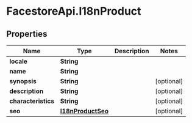 # FacestoreApi.I18nProduct

## Properties
Name | Type | Description | Notes
------------ | ------------- | ------------- | -------------
**locale** | **String** |  | 
**name** | **String** |  | 
**synopsis** | **String** |  | [optional] 
**description** | **String** |  | [optional] 
**characteristics** | **String** |  | [optional] 
**seo** | [**I18nProductSeo**](I18nProductSeo.md) |  | [optional] 


